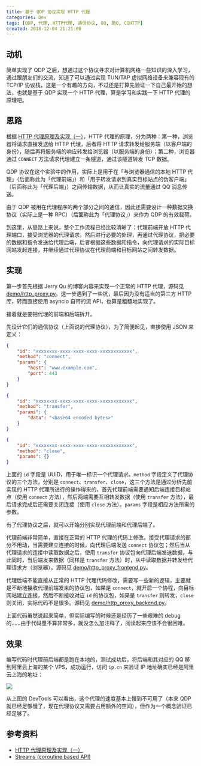 ```yaml
---
title: 基于 QDP 协议实现 HTTP 代理
categories: Dev
tags: [QDP, 代理, HTTP代理, 通信协议, QQ, 酷Q, CQHTTP]
created: 2018-12-04 21:21:00
---
```


## 动机

简单实现了 QDP 之后，想通过这个协议寻求对计算机网络一些知识的深入学习，通过跟朋友们的交流，知道了可以通过实现 TUN/TAP 虚拟网络设备来兼容现有的 TCP/IP 协议栈，这是一个有趣的方向，不过还是打算先验证一下自己最开始的想法，也就是基于 QDP 实现一个 HTTP 代理，算是学习和实践一下 HTTP 代理的原理吧。

## 思路

根据 [HTTP 代理原理及实现（一）](https://imququ.com/post/web-proxy.html)，HTTP 代理的原理，分为两种：第一种，浏览器将请求直接发送给 HTTP 代理，后者将 HTTP 请求转发给服务端（以客户端的身份），随后再将服务端的响应转发给浏览器（以服务端的身份）；第二种，浏览器通过 `CONNECT` 方法请求代理建立一条隧道，通过该隧道转发 TCP 数据。

QDP 协议在这个实验中的作用，实际上是用于在「与浏览器通信的本地 HTTP 代理」（后面称此为「代理前端」）和「用于转发请求到真实目标站点的伪客户端」（后面称此为「代理后端」）之间传输数据，从而让真实的流量通过 QQ 消息传送。

由于 QDP 被用在代理程序的两个部分之间的通信，因此还需要设计一种数据交换协议（实际上是一种 RPC）（后面称此为「代理协议」）来作为 QDP 的有效载荷。

到这里，从思路上来说，整个工作流程已经比较清晰了：代理前端开放 HTTP 代理端口，接受浏览器的代理请求，然后进行必要的处理，再通过代理协议，把必要的数据和指令发送给代理后端，后者根据这些数据和指令，向代理请求的实际目标网站发起连接，并继续通过代理协议在代理前端和目标网站之间转发数据。

## 实现

第一步首先根据 Jerry Qu 的博客内容来实现一个正常的 HTTP 代理，源码见 [demo/http_proxy.py](https://github.com/richardchien/qdp/blob/master/demo/http_proxy.py)。这一步遇到了一些坑，最后因为没有适当的第三方 HTTP 库，转而直接使用 asyncio 自带的流 API，也算是粗糙地实现了。

接着就是要把代理的前端和后端拆开。

先设计它们的通信协议（上面说的代理协议），为了简便起见，直接使用 JSON 来定义：

```json
{
    "id": "xxxxxxxx-xxxx-xxxx-xxxx-xxxxxxxxxxxx",
    "method": "connect",
    "params": {
        "host": "www.example.com",
        "port": 443
    }
}
```

```json
{
    "id": "xxxxxxxx-xxxx-xxxx-xxxx-xxxxxxxxxxxx",
    "method": "transfer",
    "params": {
        "data": "<base64 encoded bytes>"
    }
}
```

```json
{
    "id": "xxxxxxxx-xxxx-xxxx-xxxx-xxxxxxxxxxxx",
    "method": "close",
    "params": {}
}
```

上面的 `id` 字段是 UUID，用于唯一标识一个代理请求。`method` 字段定义了代理协议的三个方法，分别是 `connect`、`transfer`、`close`，这三个方法是通过分析先前实现的 HTTP 代理所进行的操作得来的，首先代理前端需要通知后端连接目标站点（使用 `connect` 方法），然后两端需要互相转发数据（使用 `transfer` 方法），最后请求完成后还需要关闭连接（使用 `close` 方法）。`params` 字段是相应方法所需的参数。

有了代理协议之后，就可以开始分别实现代理前端和代理后端了。

代理前端非常简单，直接在正常的 HTTP 代理的代码上修改。接受代理请求的部分不用动，当需要建立连接的时候，向代理后端发送 `connect` 协议包；然后当从代理请求的连接中读取数据之后，使用 `transfer` 协议包向代理后端发送数据，与此同时，当后端发来数据（同样是 `transfer` 方法）时，从中读取数据并转发给代理请求方（浏览器）。源码见 [demo/http_proxy_frontend.py](https://github.com/richardchien/qdp/blob/master/demo/http_proxy_frontend.py)。

代理后端不能直接从正常的 HTTP 代理代码修改，需要写一些新的逻辑，主要就是不断地接收代理前端发来的协议包，如果是 `connect`，就开启一个协程，向目标网站建立连接，然后不断接收对应 `id` 的协议包，如果是 `transfer` 则转发，`close` 则关闭，实际代码不是很多。源码见 [demo/http_proxy_backend.py](https://github.com/richardchien/qdp/blob/master/demo/http_proxy_backend.py)。

上面代码虽然说起来简单，但实际编写的时候还是经历了一些艰难的 debug 的……由于代码量不算非常多，就没怎么加注释了，阅读起来应该不会很困难。

## 效果

编写代码时代理前后端都是跑在本地的，测试成功后，将后端和其对应的 QQ 移到阿里云上海的某个 VPS，成功运行，访问 `ip.cn` 来验证 IP 地址确实已经是阿里云上海的地址：

![](https://i.loli.net/2018/12/04/5c067d3f8deb1.png)

从上图的 DevTools 可以看出，这个代理的速度基本上慢到不可用了（本来 QDP 就已经足够慢了，现在代理协议又需要占用额外的空间），但作为一个概念验证已经足够了。

## 参考资料

- [HTTP 代理原理及实现（一）](https://imququ.com/post/web-proxy.html)
- [Streams (coroutine based API)](https://docs.python.org/3.5/library/asyncio-stream.html)
